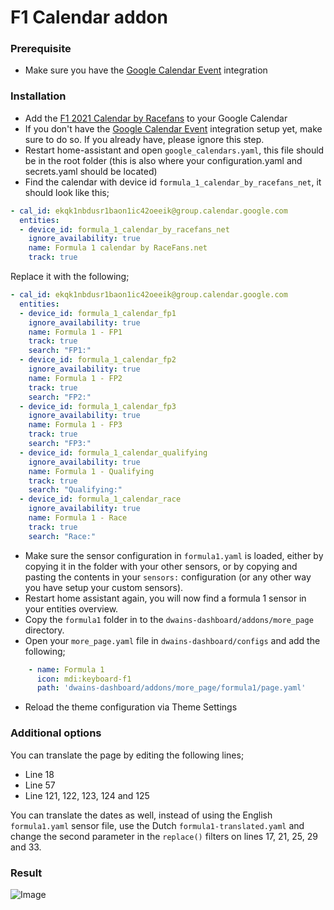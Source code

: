 # F1 Calendar addon

### Prerequisite
- Make sure you have the [Google Calendar Event](https://www.home-assistant.io/integrations/calendar.google/) integration

### Installation
- Add the [F1 2021 Calendar by Racefans](https://www.racefans.net/contact/f1-fanatic-calendar/) to your Google Calendar
- If you don't have the [Google Calendar Event](https://www.home-assistant.io/integrations/calendar.google/) integration setup yet, make sure to do so. If you already have, please ignore this step.
- Restart home-assistant and open `google_calendars.yaml`, this file should be in the root folder (this is also where your configuration.yaml and secrets.yaml should be located)
- Find the calendar with device id `formula_1_calendar_by_racefans_net`, it should look like this;
```yaml
- cal_id: ekqk1nbdusr1baon1ic42oeeik@group.calendar.google.com
  entities:
  - device_id: formula_1_calendar_by_racefans_net
    ignore_availability: true
    name: Formula 1 calendar by RaceFans.net
    track: true
``` 
Replace it with the following;
```yaml
- cal_id: ekqk1nbdusr1baon1ic42oeeik@group.calendar.google.com
  entities:
  - device_id: formula_1_calendar_fp1
    ignore_availability: true
    name: Formula 1 - FP1
    track: true
    search: "FP1:"
  - device_id: formula_1_calendar_fp2
    ignore_availability: true
    name: Formula 1 - FP2
    track: true
    search: "FP2:"
  - device_id: formula_1_calendar_fp3
    ignore_availability: true
    name: Formula 1 - FP3
    track: true
    search: "FP3:"
  - device_id: formula_1_calendar_qualifying
    ignore_availability: true
    name: Formula 1 - Qualifying
    track: true
    search: "Qualifying:"
  - device_id: formula_1_calendar_race
    ignore_availability: true
    name: Formula 1 - Race
    track: true
    search: "Race:"
```
- Make sure the sensor configuration in `formula1.yaml` is loaded, either by copying it in the folder with your other sensors, or by copying and pasting the contents in your `sensors:` configuration (or any other way you have setup your custom sensors).
- Restart home assistant again, you will now find a formula 1 sensor in your entities overview.
- Copy the `formula1` folder in to the `dwains-dashboard/addons/more_page` directory.
- Open your `more_page.yaml` file in `dwains-dashboard/configs` and add the following;
 ```yaml
     - name: Formula 1
       icon: mdi:keyboard-f1
       path: 'dwains-dashboard/addons/more_page/formula1/page.yaml'
```
- Reload the theme configuration via Theme Settings

### Additional options
You can translate the page by editing the following lines;
- Line 18
- Line 57
- Line 121, 122, 123, 124 and 125

You can translate the dates as well, instead of using the English `formula1.yaml` sensor file, use the Dutch `formula1-translated.yaml` and change the second parameter in the `replace()` filters on lines 17, 21, 25, 29 and 33.

### Result
![Image](https://raw.githubusercontent.com/dwainscheeren/dwains-dashboard-addons/master/more_page/f1_calendar/Race.png)